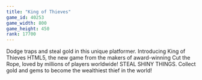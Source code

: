 ```yaml
---
title: "King of Thieves"
game_id: 40253
game_width: 800
game_height: 450
rank: 17700
---
```

Dodge traps and steal gold in this unique platformer. Introducing King of Thieves HTML5, the new game from the makers of award-winning Cut the Rope, loved by millions of players worldwide! STEAL SHINY THINGS. Collect gold and gems to become the wealthiest thief in the world!
